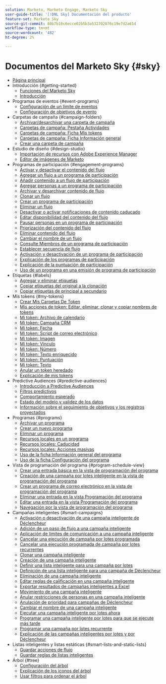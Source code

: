 ```yaml
---
solution: Marketo, Marketo Engage, Marketo Sky
user-guide-title: '[!DNL Sky] Documentación del producto'
feature-set: Marketo Sky
source-git-commit: 80b7b10c6ecce02b5b3a532702076c19e7d2a61d
workflow-type: tm+mt
source-wordcount: '482'
ht-degree: 2%

---
```



# Documentos del Marketo Sky {#sky}

+ [Página principal](home.md)
+ Introducción {#getting-started}
   + [Funciones del Marketo Sky](marketo-sky-features.md)
   + [Introducción](how-to-enable-roles-for-marketo-sky.md)
+ Programas de eventos {#event-programs}
   + [Configuración de un límite de eventos](setting-an-event-cap.md)
   + [Configuración de objetivos de evento](setting-event-goals.md)
+ Carpetas de campaña {#campaign-folders}
   + [Archivar/desarchivar una carpeta de campaña](archive-unarchive-a-campaign-folder.md)
   + [Carpetas de campaña: Pestaña Actividades](campaign-folder-activities-tab.md)
   + [Carpetas de campaña: Ficha Mis tokens](campaign-folder-my-tokens-tab.md)
   + [Carpetas de campaña: Ficha Información general](campaign-folder-overview-tab.md)
   + [Crear una carpeta de campaña](create-a-campaign-folder.md)
+ Estudio de diseño {#design-studio}
   + [Importación de recursos con Adobe Experience Manager](importing-assets-with-adobe-experience-manager.md)
   + [Editor de imágenes de Marketo](marketo-image-editor.md)
+ Programas de participación {#engagement-programs}
   + [Activar y desactivar el contenido del flujo](activate-and-deactivate-stream-content.md)
   + [Agregar un flujo a un programa de participación](add-a-stream-to-an-engagement-program.md)
   + [Añadir contenido a un flujo de participación](add-content-to-an-engagement-stream.md)
   + [Agregar personas a un programa de participación](add-people-to-an-engagement-program.md)
   + [Archivar y desarchivar contenido de flujo](archive-and-unarchive-stream-content.md)
   + [Clonar un flujo](clone-a-stream.md)
   + [Crear un programa de participación](create-an-engagement-program.md)
   + [Eliminar un flujo](delete-a-stream.md)
   + [Desactivar o activar notificaciones de contenido caducado](disable-or-enable-exhausted-content-notifications.md)
   + [Editar disponibilidad del contenido del flujo](edit-availability-of-stream-content.md)
   + [Pausar personas en un programa de participación](pause-people-in-an-engagement-program.md)
   + [Priorización del contenido del flujo](prioritize-stream-content.md)
   + [Eliminar contenido del flujo](remove-stream-content.md)
   + [Cambiar el nombre de un flujo](rename-a-stream.md)
   + [Consulte Miembros de un programa de participación](see-members-of-an-engagement-program.md)
   + [Establecer secuencia de flujo](set-stream-cadence.md)
   + [Activación y desactivación de un programa de participación](turn-an-engagement-program-on-and-off.md)
   + [Explicación de los programas de participación](understanding-engagement-programs.md)
   + [Explicación de la puntuación de participación](understanding-the-engagement-score.md)
   + [Uso de un programa en una emisión de programa de participación](using-a-program-in-an-engagement-program-stream.md)
+ Etiquetas {#labels}
   + [Agregar y eliminar etiquetas](add-and-remove-labels.md)
   + [Copiar etiquetas del original a la clonación](copy-labels-from-original-to-clone.md)
   + [Copiar etiquetas de principal a secundario](copy-labels-from-parent-to-child.md)
+ Mis tokens {#my-tokens}
   + [Crear Mis Carpetas De Token](create-my-token-folders.md)
   + [Mis acciones de token: Editar, eliminar, clonar y copiar nombres de tokens](my-token-actions-edit-delete-clone-and-copy-token-names.md)
   + [Mi token: Archivo de calendario](my-token-calendar-file.md)
   + [Mi token: Campaña CRM](my-token-crm-campaign.md)
   + [Mi token: Fecha](my-token-date.md)
   + [Mi token: Script de correo electrónico](my-token-email-script.md)
   + [Mi token: Imagen](my-token-image.md)
   + [Mi token: Vínculo](my-token-link.md)
   + [Mi token: Número](my-token-number.md)
   + [Mi token: Texto enriquecido](my-token-rich-text.md)
   + [Mi token: Puntuación](my-token-score.md)
   + [Mi token: Texto](my-token-text.md)
   + [Anular un token heredado](override-an-inherited-my-token.md)
   + [Explicación de mis tokens](understanding-my-tokens.md)
+ Predictive Audiences {#predictive-audiences}
   + [Introducción a Predictive Audiences](getting-started-with-predictive-audiences.md)
   + [Filtros predictivos](predictive-filters.md)
   + [Comportamiento esperado](expected-behavior.md)
   + [Estado del modelo y validez de los datos](model-health-and-data-validity.md)
   + [Información sobre el seguimiento de objetivos y los registros proyectados](understanding-goal-tracking-and-projected-registrations.md)
+ Programas {#programs}
   + [Archivar un programa](archive-a-program.md)
   + [Crear un nuevo programa](create-a-new-program.md)
   + [Eliminar un programa](delete-a-program.md)
   + [Recursos locales en un programa](local-assets-in-a-program.md)
   + [Recursos locales: Caducidad](local-assets-expiration.md)
   + [Recursos locales: Acciones masivas](local-assets-mass-actions.md)
   + [Uso de la ficha Información general del programa](using-the-program-overview-tab.md)
   + [Uso de la ficha Configuración del programa](using-the-program-setup-tab.md)
+ Vista de programación del programa {#program-schedule-view}
   + [Crear una entrada básica en la vista de programación del programa](create-a-basic-entry-in-program-schedule-view.md)
   + [Creación de una campaña por lotes inteligente en la vista de programación del programa](create-a-batch-smart-campaign-in-program-schedule-view.md)
   + [Crear un programa de correo electrónico en la vista de programación del programa](create-an-email-program-in-program-schedule-view.md)
   + [Eliminar una entrada en la vista Programación del programa](delete-an-entry-in-program-schedule-view.md)
   + [Editar una entrada en la vista Programación del programa](edit-an-entry-in-program-schedule-view.md)
   + [Navegación por la vista de programación del programa](navigating-program-schedule-view.md)
+ Campañas inteligentes {#smart-campaigns}
   + [Activación o desactivación de una campaña inteligente de Déclencheur](activate-deactivate-a-trigger-smart-campaign.md)
   + [Adición de un paso de flujo a una campaña inteligente](add-a-flow-step-to-a-smart-campaign.md)
   + [Aplicación de límites de comunicación a una campaña inteligente](apply-communication-limits-to-a-smart-campaign.md)
   + [Cancelar una ejecución de campaña por lotes programada](cancel-a-scheduled-batch-campaign-run.md)
   + [Cancelar una ejecución programada de campaña por lotes recurrentes](cancel-a-scheduled-recurring-batch-campaign-run.md)
   + [Clonar una campaña inteligente](clone-a-smart-campaign.md)
   + [Creación de una campaña inteligente](create-a-smart-campaign.md)
   + [Definir una lista inteligente para una campaña por lotes](define-a-smart-list-for-a-batch-campaign.md)
   + [Definición de una lista inteligente para una campaña de Déclencheur](define-a-smart-list-for-a-trigger-campaign.md)
   + [Eliminación de una campaña inteligente](delete-a-smart-campaign.md)
   + [Editar reglas de calificación en una campaña inteligente](edit-qualification-rules-in-a-smart-campaign.md)
   + [Exportar resultados de campañas inteligentes a Excel](export-smart-campaign-results-to-excel.md)
   + [Movimiento de una campaña inteligente](move-a-smart-campaign.md)
   + [Anular restricciones de personas en una campaña inteligente](override-person-restrictions-in-a-smart-campaign.md)
   + [Anulación de prioridad para campañas de Déclencheur](priority-override-for-trigger-campaigns.md)
   + [Cambiar el nombre de una campaña inteligente](rename-a-smart-campaign.md)
   + [Ejecutar una campaña inteligente por lotes ahora](run-a-batch-smart-campaign-now.md)
   + [Programar una campaña inteligente por lotes para que se ejecute más tarde](schedule-a-batch-smart-campaign-to-run-later.md)
   + [Programar una campaña por lotes recurrente](schedule-a-recurring-batch-campaign.md)
   + [Explicación de las campañas inteligentes por lotes y por Déclencheur](understanding-batch-and-trigger-smart-campaigns.md)
+ Listas inteligentes y listas estáticas {#smart-lists-and-static-lists}
   + [Guardar acciones de flujo](save-flow-actions.md)
   + [Guardar reglas de listas inteligentes](save-smart-list-rules.md)
+ Árbol {#tree}
   + [Configuración del árbol](configuring-the-tree.md)
   + [Explicación de los iconos del árbol](understanding-icons-in-the-tree.md)
   + [Usar filtros para ordenar el árbol](use-filters-to-sort-the-tree.md)

